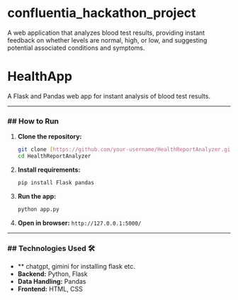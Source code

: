 # confluentia_hackathon_project
 A web application that analyzes blood test results, providing instant feedback on whether levels are normal, high, or low, and suggesting potential associated conditions and symptoms.
#  HealthApp

A Flask and Pandas web app for instant analysis of blood test results.

---

### ## How to Run 

1.  **Clone the repository:**
    ```sh
    git clone [https://github.com/your-username/HealthReportAnalyzer.git](https://github.com/your-username/HealthReportAnalyzer.git)
    cd HealthReportAnalyzer
    ```

2.  **Install requirements:**
    ```sh
    pip install Flask pandas
    ```

3.  **Run the app:**
    ```sh
    python app.py
    ```

4.  **Open in browser:** `http://127.0.0.1:5000/`

---

### ## Technologies Used 🛠️
* ** chatgpt, gimini for installing flask etc.
* **Backend:** Python, Flask
* **Data Handling:** Pandas
* **Frontend:** HTML, CSS
